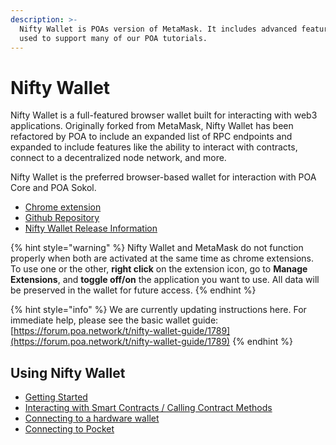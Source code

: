 ```yaml
---
description: >-
  Nifty Wallet is POAs version of MetaMask. It includes advanced features and is
  used to support many of our POA tutorials.
---
```


# Nifty Wallet

Nifty Wallet is a full-featured browser wallet built for interacting with web3 applications. Originally forked from MetaMask, Nifty Wallet has been refactored by POA to include an expanded list of RPC endpoints and expanded to include features like the ability to interact with contracts, connect to a decentralized node network, and more.

Nifty Wallet is the preferred browser-based wallet for interaction with POA Core and POA Sokol. 

* [Chrome extension](https://chrome.google.com/webstore/detail/nifty-wallet/jbdaocneiiinmjbjlgalhcelgbejmnid?hl=en)
* [Github Repository](https://github.com/poanetwork/nifty-wallet)
* [Nifty Wallet Release Information](https://github.com/poanetwork/nifty-wallet/releases)

{% hint style="warning" %}
Nifty Wallet and MetaMask do not function properly when both are activated at the same time as chrome extensions. To use one or the other, **right click** on the extension icon, go to **Manage Extensions**, and **toggle off/on** the application you want to use. All data will be preserved in the wallet for future access.
{% endhint %}

{% hint style="info" %}
We are currently updating instructions here. For immediate help, please see the basic wallet guide:   
[https://forum.poa.network/t/nifty-wallet-guide/1789](https://forum.poa.network/t/nifty-wallet-guide/1789)
{% endhint %}

## Using Nifty Wallet

* [Getting Started](getting-started.md)
* [Interacting with Smart Contracts / Calling Contract Methods](import-and-interact-with-smart-contracts.md)
* [Connecting to a hardware wallet](connect-to-a-hardware-wallet-ledger-and-trezor.md)
* [Connecting to Pocket](connect-to-pocket-decentralized-network.md)

